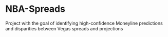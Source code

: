 # NBA-Spreads
Project with the goal of identifying high-confidence Moneyline predictions and disparities between Vegas spreads and projections
